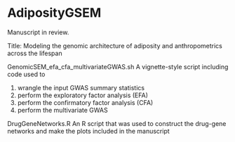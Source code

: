 # AdiposityGSEM

Manuscript in review.

Title: Modeling the genomic architecture of adiposity and anthropometrics across the lifespan

GenomicSEM_efa_cfa_multivariateGWAS.sh
A vignette-style script including code used to 
1. wrangle the input GWAS summary statistics
2. perform the exploratory factor analysis (EFA)
3. perform the confirmatory factor analysis (CFA)
4. perform the multivariate GWAS

DrugGeneNetworks.R
An R script that was used to construct the drug-gene networks and make the plots included in the manuscript
